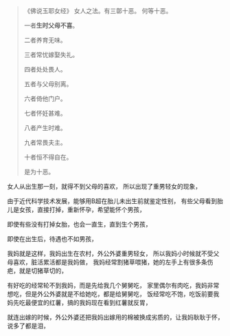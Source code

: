 > 《佛说玉耶女经》
> 女人之法。有三鄣十恶。
> 何等十恶。
> 
> 一者**生时父母不喜**。
> 
> 二者养育无味。
> 
> 三者常忧嫁娶失礼。
> 
> 四者处处畏人。
> 
> 五者与父母别离。
> 
> 六者倚他门户。
> 
> 七者怀妊甚难。
> 
> 八者产生时难。
> 
> 九者常畏夫主。
> 
> 十者恒不得自在。
> 
> 是为十恶。

女人从出生那一刻，就得不到父母的喜欢，
所以出现了重男轻女的现象，

由于近代科学技术发展，能够用B超在胎儿未出生前就鉴定性别，
有些父母看到胎儿是女孩，直接打掉，重新怀孕，希望能怀个男孩，

即使有些没有打掉女胎，也会一直生，直到生个男孩，

即使在出生后，待遇也不如男孩，

我妈就是这样，我妈出生在农村，外公外婆重男轻女，
所以我妈小时候就不受父母喜欢，脏活累活都是我妈做，
我妈经常割猪草喂猪，她的左手上有很多条伤疤，就是切猪草切的，

有好吃的经常轮不到我妈，而是先给我几个舅舅吃，
家里偶尔有肉吃，我妈非常想吃，但是外公外婆就是不给她吃，都是给舅舅吃，
饭经常吃不饱，吃饭前要我妈先吃最便宜的红薯，搞的我妈现在看到红薯就反胃，

就连出嫁的时候，外公外婆还把我妈出嫁用的棉被换成劣质的，让我妈耿耿于怀，
说多了都是泪，



